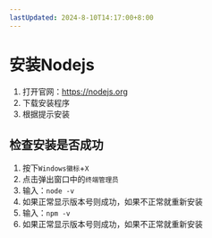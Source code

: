 ```yaml
---
lastUpdated: 2024-8-10T14:17:00+8:00
---
```


# 安装Nodejs

1. 打开官网：<https://nodejs.org>
2. 下载安装程序
3. 根据提示安装

## 检查安装是否成功

1. 按下```Windows徽标```+```X```
2. 点击弹出窗口中的```终端管理员```
3. 输入：```node -v```
4. 如果正常显示版本号则成功，如果不正常就重新安装
5. 输入：```npm -v```
6. 如果正常显示版本号则成功，如果不正常就重新安装

